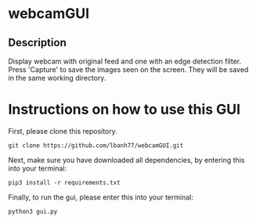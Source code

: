 # webcamGUI
## Description
<p>Display webcam with original feed and one with an edge detection filter. 
Press 'Capture' to save the images seen on the screen. They will be saved in the same
working directory. 
</p>
<h1> Instructions on how to use this GUI </h1>
<p> First, please clone this repository. </p>
<code>git clone https://github.com/lbanh77/webcamGUI.git</code> 

<p>Next, make sure you have downloaded all dependencies, by entering this into your terminal: </p>
<code>pip3 install -r requirements.txt</code> 

<p>Finally, to run the gui, please enter this into your terminal: </p>
<code>python3 gui.py</code> 
